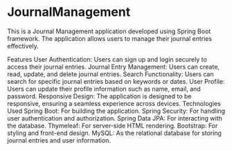 # JournalManagement

This is a Journal Management application developed using Spring Boot framework. The application allows users to manage their journal entries effectively.

Features
User Authentication: Users can sign up and login securely to access their journal entries.
Journal Entry Management: Users can create, read, update, and delete journal entries.
Search Functionality: Users can search for specific journal entries based on keywords or dates.
User Profile: Users can update their profile information such as name, email, and password.
Responsive Design: The application is designed to be responsive, ensuring a seamless experience across devices.
Technologies Used
Spring Boot: For building the application.
Spring Security: For handling user authentication and authorization.
Spring Data JPA: For interacting with the database.
Thymeleaf: For server-side HTML rendering.
Bootstrap: For styling and front-end design.
MySQL: As the relational database for storing journal entries and user information.
